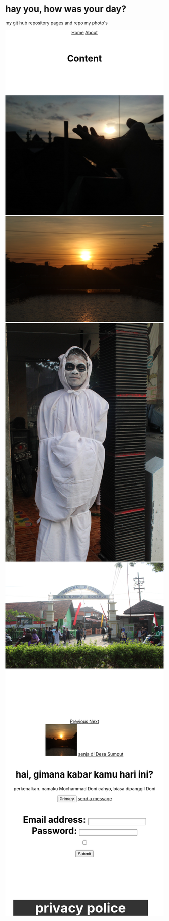 # hay you, how was your day?
my git hub repository pages and repo my photo's
<html>
<head>
	<!-- Latest compiled and minified CSS -->
<link rel="stylesheet" href="https://maxcdn.bootstrapcdn.com/bootstrap/3.4.0/css/bootstrap.min.css">

<!-- jQuery library -->
<script src="https://ajax.googleapis.com/ajax/libs/jquery/3.4.1/jquery.min.js"></script>

<!-- Latest compiled JavaScript -->
<script src="https://maxcdn.bootstrapcdn.com/bootstrap/3.4.0/js/bootstrap.min.js"></script>
<meta name="viewport" content="width=device-width, initial-scale=1">
</head>
<body>
	<style>
		.header {
			background-color: #fff;
			min-height: 70px;
			width : 100%;
			color: #fff;
			text-align: center;
		}
		.content {
			background-color: #fff;
			text-align: center;
			max-height: unset;
		}
		.Footer{
			background-color: #333;
			margin: 20px 50px 30px 25px;
			min-height: 10px;
			position: static;
			float: center;
		}
		</style>
	<div class="header">
		<link rel="stylesheet" href="https://cdnjs.cloudflare.com/ajax/libs/font-awesome/4.7.0/css/font-awesome.min.css">

<div class="topnav" id="myTopnav">
  <a href="home.html" class="active">Home</a>
  <a href="about.html">About</a>
  <a href="javascript:void(0);" class="icon" onclick="myFunction()">
    <i class="fa fa-bars"></i>
  </a>
</div>
		<div class="img">
			<
	</div>
	<div class="content">
		<h1 style="color: black;">Content</h1>
		<div id="myCarousel" class="carousel slide" data-ride="carousel">
  <!-- Indicators -->
  <ol class="carousel-indicators">
    <li data-target="#myCarousel" data-slide-to="0" class="active"></li>
    <li data-target="#myCarousel" data-slide-to="1"></li>
    <li data-target="#myCarousel" data-slide-to="2"></li>
  </ol>
  <!-- Wrapper for slides -->
  <div class="carousel-inner">
    <div class="item">
      <"img src="IMG_2738.JPG" alt="senja">
    </div>
	  <div class="item">
		  <img src="IMG20170508164358.jpg">
						  </div>
    <div class="item">
      <img src="IMG_2738.JPG">
    </div>
			     <div class="item ">
						     <img src="IMG_1825.JPG">
									    </div>
									    <div class="item">
											     <img src="IMG_1960.JPG">
														    </div>
														    
														    <div class="item">
											     <img src="IMG_1980.JPG">
														    </div>
														      <div class="item">
											     <img src=" IMG_2264.JPG">
														    </div>
														    
														   
  </div>

  <!-- Left and right controls -->
  <a class="left carousel-control" href="#myCarousel" data-slide="prev">
    <span class="glyphicon glyphicon-chevron-left"></span>
    <span class="sr-only">Previous</span>
  </a>
  <a class="right carousel-control" href="#myCarousel" data-slide="next">
    <span class="glyphicon glyphicon-chevron-right"></span>
    <span class="sr-only">Next</span>
  </a>
  <div class="img">
    		<img src="IMG_2738.JPG" class="img-thumbnail" alt="senja" width="100px;" height="100px;">
  	<a href="senja di Desa Sumput.html">senja di Desa Sumput </a>
	<h1 style="color: black;"> hai, gimana kabar kamu hari ini? </h1>
	<p style="color: black;"> perkenalkan. namaku Mochammad Doni cahyo, biasa dipanggil Doni<br>

  </div>
<div class="button">
<button type="button" class="btn btn-primary">Primary</button>
<a href="https://bitly.li/rQ5Ro" class="btn btn-info" role="button">send a message</a>

</div>
<h1>
	<form class="form-inline" action="/action_page.php">
  <div class="form-group">
    <label for="email" style="color: black;">Email address:</label>
    <input type="email" class="form-control" id="email">
  </div>
  <div class="form-group">
    <label for="pwd" style="color: black;">Password:</label>
    <input type="password" class="form-control" id="pwd">
  </div>
  <div class="checkbox">
    <label><input type="checkbox" style="color: black;"ba></label>
  </div>
  <button type="submit" class="btn btn-default">Submit</button>
</form>
</h1>
<h2>
	<table>
		tanggal
		<script>
			var tanggal = Date();
console.log(tanggal);
		</script>
	</table>
	<div class="Footer">
		<h1>privacy police</h1>
	</div>
	<script>
	var skor= 80;
	if(skor<25){
		console.log('D');
	}
	else if(skor<50){
		console.log('C');
	}
	else if(skor<70){
		console.log('B');
	}
	else {
		console.log('A');
	}
var x = 'i love you';
var y = '3000';
var pesan = 'i love you 3000';
if(pesan)
{
    alert ='i love you 3000';
}
console.log(pesan);
function profil(nama, kota)
{
    console.log('Nama saya ' + nama + '<br/>');
    console.log('Saya berasal dari kota' + kota + '<br/>');
}
var nama = 'James';
var asal = 'Medan';
function cetakPesan(nama, bahasa='id')
{
    var pesan = 'Selamat datang, ' + nama;
    if(bahasa == 'en')
    {
       pesan = 'Welcome, ' + nama;
    }
    console.log(pesan);
}
var nama = 'Bambang';
cetakPesan(nama);

var tanggal = Date();
console.log(tanggal);
	
		</script>
	

</body>
</html>
